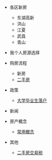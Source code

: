 - 各区新房

  - 东湖高新
  - 洪山
  - 江夏
  - 武昌
  - 青山
- 我个人房源选择
- 购房流程
  
  - 新房
  - [二手房](docs/purchase-process/second-hand-housing-purchase-process.md)
- 政策
  - [ 大学毕业生落户](docs/policy/college-students-settle-down.md)
- 新闻
- 房产概念
  
  - [常用概念](docs/concept/common-real-estate-concepts.md)
- 其他
  - [二手房交易税](docs/other/second-hand-housing-transaction-tax.md)

